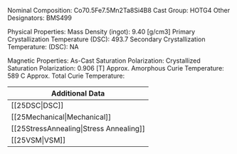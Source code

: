 Nominal Composition: Co70.5Fe7.5Mn2Ta8Si4B8
Cast Group: HOTG4
Other Designators: BMS499
 
Physical Properties:
Mass Density (ingot): 9.40 [g/cm3]
Primary Crystallization Temperature (DSC): 493.7
Secondary Crystallization Temperature: (DSC): NA
 
Magnetic Properties:
As-Cast Saturation Polarization: 
Crystallized Saturation Polarization: 0.906 [T]
Approx. Amorphous Curie Temperature: 589 C
Approx. Total Curie Temperature:
 
| Additional Data                                    |
| -------------------------------------------------- |
| [[25DSC\|DSC]]                            |
| [[25Mechanical\|Mechanical]]              |
| [[25StressAnnealing\|Stress Annealing]]   |
| [[25VSM\|VSM]]                            |
